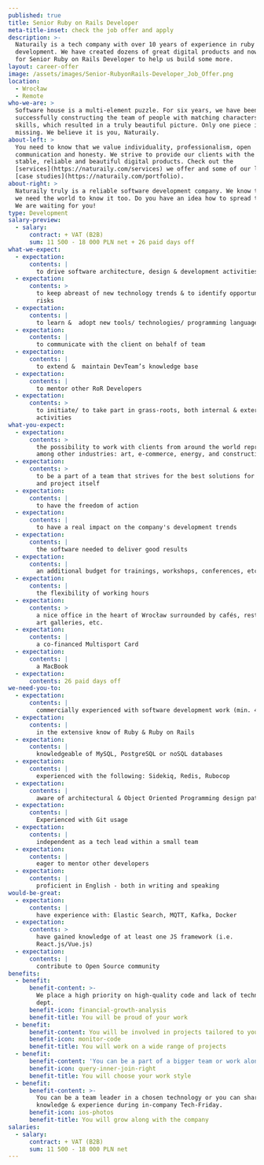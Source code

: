 ```yaml
---
published: true
title: Senior Ruby on Rails Developer
meta-title-inset: check the job offer and apply
description: >-
  Naturaily is a tech company with over 10 years of experience in ruby on rails
  development. We have created dozens of great digital products and now we are looking
  for Senior Ruby on Rails Developer to help us build some more.
layout: career-offer
image: /assets/images/Senior-RubyonRails-Developer_Job_Offer.png
location:
  - Wrocław
  - Remote
who-we-are: >
  Software house is a multi-element puzzle. For six years, we have been
  successfully constructing the team of people with matching characters and
  skills, which resulted in a truly beautiful picture. Only one piece is
  missing. We believe it is you, Naturaily.
about-left: >
  You need to know that we value individuality, professionalism, open
  communication and honesty. We strive to provide our clients with the best,
  stable, reliable and beautiful digital products. Check out the
  [services](https://naturaily.com/services) we offer and some of our latest
  [case studies](https://naturaily.com/portfolio).
about-right: >
  Naturaily truly is a reliable software development company. We know that, and
  we need the world to know it too. Do you have an idea how to spread the word?
  We are waiting for you!
type: Development
salary-preview:
  - salary:
      contract: + VAT (B2B)
      sum: 11 500 - 18 000 PLN net + 26 paid days off
what-we-expect:
  - expectation:
      contents: |
        to drive software architecture, design & development activities
  - expectation:
      contents: >
        to keep abreast of new technology trends & to identify opportunities and
        risks
  - expectation:
      contents: |
        to learn &  adopt new tools/ technologies/ programming languages
  - expectation:
      contents: |
        to communicate with the client on behalf of team
  - expectation:
      contents: |
        to extend &  maintain DevTeam’s knowledge base
  - expectation:
      contents: |
        to mentor other RoR Developers
  - expectation:
      contents: >
        to initiate/ to take part in grass-roots, both internal & external
        activities
what-you-expect:
  - expectation:
      contents: >
        the possibility to work with clients from around the world representing,
        among other industries: art, e-commerce, energy, and construction
  - expectation:
      contents: >
        to be a part of a team that strives for the best solutions for client
        and project itself
  - expectation:
      contents: |
        to have the freedom of action
  - expectation:
      contents: |
        to have a real impact on the company's development trends
  - expectation:
      contents: |
        the software needed to deliver good results
  - expectation:
      contents: |
        an additional budget for trainings, workshops, conferences, etc.
  - expectation:
      contents: |
        the flexibility of working hours
  - expectation:
      contents: >
        a nice office in the heart of Wrocław surrounded by cafés, restaurants,
        art galleries, etc.
  - expectation:
      contents: |
        a co-financed Multisport Card
  - expectation:
      contents: |
        a MacBook
  - expectation:
      contents: 26 paid days off
we-need-you-to:
  - expectation:
      contents: |
        commercially experienced with software development work (min. 4 years)
  - expectation:
      contents: |
        in the extensive know of Ruby & Ruby on Rails
  - expectation:
      contents: |
        knowledgeable of MySQL, PostgreSQL or noSQL databases
  - expectation:
      contents: |
        experienced with the following: Sidekiq, Redis, Rubocop
  - expectation:
      contents: |
        aware of architectural & Object Oriented Programming design patterns
  - expectation:
      contents: |
        Experienced with Git usage
  - expectation:
      contents: |
        independent as a tech lead within a small team
  - expectation:
      contents: |
        eager to mentor other developers
  - expectation:
      contents: |
        proficient in English - both in writing and speaking
would-be-great:
  - expectation:
      contents: |
        have experience with: Elastic Search, MQTT, Kafka, Docker
  - expectation:
      contents: >
        have gained knowledge of at least one JS framework (i.e.
        React.js/Vue.js)
  - expectation:
      contents: |
        contribute to Open Source community
benefits:
  - benefit:
      benefit-content: >-
        We place a high priority on high-quality code and lack of technical
        dept.
      benefit-icon: financial-growth-analysis
      benefit-title: You will be proud of your work
  - benefit:
      benefit-content: You will be involved in projects tailored to your level of expertise.
      benefit-icon: monitor-code
      benefit-title: You will work on a wide range of projects
  - benefit:
      benefit-content: 'You can be a part of a bigger team or work alone, if you prefer.'
      benefit-icon: query-inner-join-right
      benefit-title: You will choose your work style
  - benefit:
      benefit-content: >-
        You can be a team leader in a chosen technology or you can share your
        knowledge & experience during in-company Tech-Friday.
      benefit-icon: ios-photos
      benefit-title: You will grow along with the company
salaries:
  - salary:
      contract: + VAT (B2B)
      sum: 11 500 - 18 000 PLN net
---
```


